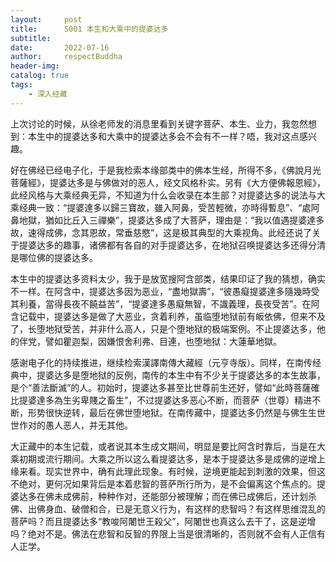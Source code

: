 ```yaml
---
layout:     post
title:      S001 本生和大乘中的提婆达多
subtitle:   
date:       2022-07-16
author:     respectBuddha
header-img: 
catalog: true
tags:
    - 深入经藏
---
```


上次讨论的时候，从徐老师发的消息里看到关键字菩萨、本生、业力，我忽然想到：本生中的提婆达多和大乘中的提婆达多会不会有不一样？唔，我对这点感兴趣。

好在佛经已经电子化，于是我检索本缘部类中的佛本生经，所得不多，《佛說月光菩薩經》，提婆达多是与佛做对的恶人，经文风格朴实。另有《大方便佛報恩經》，此经风格与大乘经典无异，不知道为什么会收录在本生部？对提婆达多的说法与大乘经典一致：“提婆達多以歸三寶故，雖入阿鼻，受苦輕微，亦時得暫息”、“處阿鼻地獄，猶如比丘入三禪樂”，提婆达多成了大菩萨，理由是：“我以值遇提婆達多故，速得成佛，念其恩故，常垂慈愍”，这是极其典型的大乘视角。此经还说了关于提婆达多的趣事，诸佛都有各自的对手提婆达多，在地狱召唤提婆达多还得分清是哪位佛的提婆达多。

本生中的提婆达多资料太少，我于是放宽搜阿含部类，结果印证了我的猜想，确实不一样。在阿含中，提婆达多因为恶业，“盡地獄壽”，“彼愚癡提婆達多隨幾時受其利養，當得長夜不饒益苦”，“提婆達多愚癡無智，不識義理，長夜受苦”。在阿含记载中，提婆达多是做了大恶业，贪着利养，虽临堕地狱前有皈依佛，但来不及了，长堕地狱受苦，并非什么高人，只是个堕地狱的极端案例。不止提婆达多，他的伴党，譬如瞿迦梨，因嫌恨舍利弗、目連，也堕地狱：大蓮華地獄。

感谢电子化的持续推进，继续检索漢譯南傳大藏經（元亨寺版）。同样，在南传经典中，提婆达多是堕地狱的反例，南传的本生中有不少关于提婆达多的本生故事，是个“善法斷滅”的人。初始时，提婆达多甚至比世尊前生还好，譬如“此時菩薩確比提婆達多為生劣卑賤之畜生”，不过提婆达多恶心不断，而菩萨（世尊）精进不断，形势很快逆转，最后在佛世堕地狱。在南传藏中，提婆达多仍然是与佛生生世世作对的愚人恶人，并无其他。

大正藏中的本生记载，或者说其本生成文期间，明显是要比阿含时靠后，当是在大乘初期或流行期间。大乘之所以这么看提婆达多，是本于提婆达多是成佛的逆增上缘来看。现实世界中，确有此理此现象。有时候，逆境更能起到刺激的效果，但这不绝对，更何况如果背后是本着悲智的菩萨所行所为，是不会偏离这个焦点的。提婆达多在佛未成佛前，种种作对，还能部分被理解；而在佛已成佛后，还计划杀佛、出佛身血、破僧和合，已是无意义行为，有这样的悲智吗？有这样思维混乱的菩萨吗？而且提婆达多“教唆阿闍世王殺父”，阿闍世也真这么去干了，这是逆增吗？绝对不是。佛法在悲智和反智的界限上当是很清晰的，否则就不会有人正信有人正学。